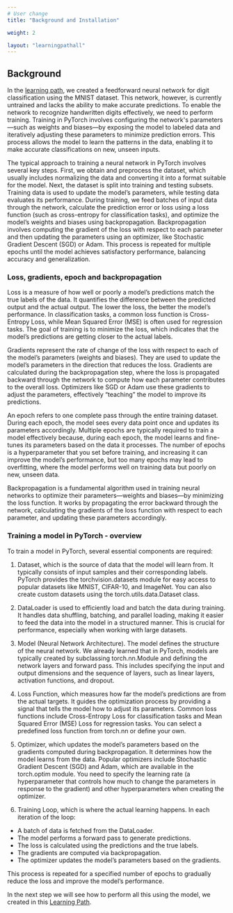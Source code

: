 ```yaml
---
# User change
title: "Background and Installation"

weight: 2

layout: "learningpathall"
---
```


## Background
In the [learning path](learning-paths/cross-platform/pytorch-digit-classification-architecture), we created a feedforward neural network for digit classification using the MNIST dataset. This network, however, is currently untrained and lacks the ability to make accurate predictions. To enable the network to recognize handwritten digits effectively, we need to perform training. Training in PyTorch involves configuring the network's parameters—such as weights and biases—by exposing the model to labeled data and iteratively adjusting these parameters to minimize prediction errors. This process allows the model to learn the patterns in the data, enabling it to make accurate classifications on new, unseen inputs.

The typical approach to training a neural network in PyTorch involves several key steps. First, we obtain and preprocess the dataset, which usually includes normalizing the data and converting it into a format suitable for the model. Next, the dataset is split into training and testing subsets. Training data is used to update the model’s parameters, while testing data evaluates its performance. During training, we feed batches of input data through the network, calculate the prediction error or loss using a loss function (such as cross-entropy for classification tasks), and optimize the model’s weights and biases using backpropagation. Backpropagation involves computing the gradient of the loss with respect to each parameter and then updating the parameters using an optimizer, like Stochastic Gradient Descent (SGD) or Adam. This process is repeated for multiple epochs until the model achieves satisfactory performance, balancing accuracy and generalization.

### Loss, gradients, epoch and backpropagation
Loss is a measure of how well or poorly a model’s predictions match the true labels of the data. It quantifies the difference between the predicted output and the actual output. The lower the loss, the better the model’s performance. In classification tasks, a common loss function is Cross-Entropy Loss, while Mean Squared Error (MSE) is often used for regression tasks. The goal of training is to minimize the loss, which indicates that the model’s predictions are getting closer to the actual labels.

Gradients represent the rate of change of the loss with respect to each of the model’s parameters (weights and biases). They are used to update the model’s parameters in the direction that reduces the loss. Gradients are calculated during the backpropagation step, where the loss is propagated backward through the network to compute how each parameter contributes to the overall loss. Optimizers like SGD or Adam use these gradients to adjust the parameters, effectively “teaching” the model to improve its predictions.

An epoch refers to one complete pass through the entire training dataset. During each epoch, the model sees every data point once and updates its parameters accordingly. Multiple epochs are typically required to train a model effectively because, during each epoch, the model learns and fine-tunes its parameters based on the data it processes. The number of epochs is a hyperparameter that you set before training, and increasing it can improve the model’s performance, but too many epochs may lead to overfitting, where the model performs well on training data but poorly on new, unseen data.

Backpropagation is a fundamental algorithm used in training neural networks to optimize their parameters—weights and biases—by minimizing the loss function. It works by propagating the error backward through the network, calculating the gradients of the loss function with respect to each parameter, and updating these parameters accordingly.

### Training a model in PyTorch - overview
To train a model in PyTorch, several essential components are required:
1. Dataset, which is the source of data that the model will learn from. It typically consists of input samples and their corresponding labels. PyTorch provides the torchvision.datasets module for easy access to popular datasets like MNIST, CIFAR-10, and ImageNet. You can also create custom datasets using the torch.utils.data.Dataset class.

2. DataLoader is used to efficiently load and batch the data during training. It handles data shuffling, batching, and parallel loading, making it easier to feed the data into the model in a structured manner. This is crucial for performance, especially when working with large datasets.

3. Model (Neural Network Architecture). The model defines the structure of the neural network. We already learned that in PyTorch, models are typically created by subclassing torch.nn.Module and defining the network layers and forward pass. This includes specifying the input and output dimensions and the sequence of layers, such as linear layers, activation functions, and dropout.

4. Loss Function, which measures how far the model’s predictions are from the actual targets. It guides the optimization process by providing a signal that tells the model how to adjust its parameters. Common loss functions include Cross-Entropy Loss for classification tasks and Mean Squared Error (MSE) Loss for regression tasks. You can select a predefined loss function from torch.nn or define your own.

5. Optimizer, which updates the model’s parameters based on the gradients computed during backpropagation. It determines how the model learns from the data. Popular optimizers include Stochastic Gradient Descent (SGD) and Adam, which are available in the torch.optim module. You need to specify the learning rate (a hyperparameter that controls how much to change the parameters in response to the gradient) and other hyperparameters when creating the optimizer.

6. Training Loop, which is where the actual learning happens. In each iteration of the loop:
* A batch of data is fetched from the DataLoader.
* The model performs a forward pass to generate predictions.
* The loss is calculated using the predictions and the true labels.
* The gradients are computed via backpropagation.
* The optimizer updates the model’s parameters based on the gradients.

This process is repeated for a specified number of epochs to gradually reduce the loss and improve the model’s performance.

In the next step we will see how to perform all this using the model, we created in this [Learning Path](learning-paths/cross-platform/pytorch-digit-classification-architecture).